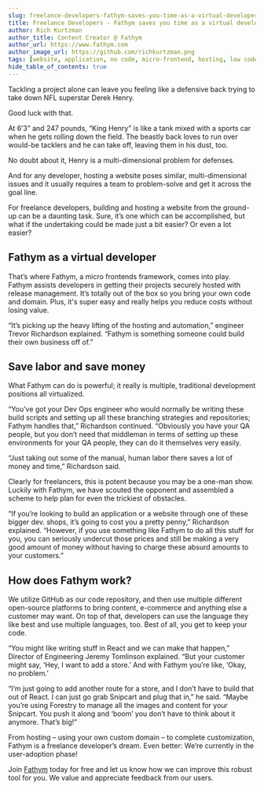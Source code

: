 ```yaml
---
slug: freelance-developers-fathym-saves-you-time-as-a-virtual-developer
title: Freelance Developers - Fathym saves you time as a virtual developer
author: Rich Kurtzman
author_title: Content Creator @ Fathym
author_url: https://www.fathym.com
author_image_url: https://github.com/richkurtzman.png
tags: [website, application, no code, micro-frontend, hosting, low code]
hide_table_of_contents: true
---
```


Tackling a project alone can leave you feeling like a defensive back trying to take down NFL superstar Derek Henry.  

Good luck with that.  

At 6’3” and 247 pounds, “King Henry” is like a tank mixed with a sports car when he gets rolling down the field. The beastly back loves to run over would-be tacklers and he can take off, leaving them in his dust, too.  

No doubt about it, Henry is a multi-dimensional problem for defenses.  

And for any developer, hosting a website poses similar, multi-dimensional issues and it usually requires a team to problem-solve and get it across the goal line.  

For freelance developers, building and hosting a website from the ground-up can be a daunting task. Sure, it’s one which can be accomplished, but what if the undertaking could be made just a bit easier? Or even a lot easier?  

## Fathym as a virtual developer

That’s where Fathym, a micro frontends framework, comes into play. Fathym assists developers in getting their projects securely hosted with release management. It’s totally out of the box so you bring your own code and domain. Plus, it's super easy and really helps you reduce costs without losing value. 

“It’s picking up the heavy lifting of the hosting and automation,” engineer Trevor Richardson explained. “Fathym is something someone could build their own business off of.” 

## Save labor and save money

What Fathym can do is powerful; it really is multiple, traditional development positions all virtualized.  

“You’ve got your Dev Ops engineer who would normally be writing these build scripts and setting up all these branching strategies and repositories; Fathym handles that,” Richardson continued. “Obviously you have your QA people, but you don’t need that middleman in terms of setting up these environments for your QA people, they can do it themselves very easily.  

“Just taking out some of the manual, human labor there saves a lot of money and time,” Richardson said. 

Clearly for freelancers, this is potent because you may be a one-man show. Luckily with Fathym, we have scouted the opponent and assembled a scheme to help plan for even the trickiest of obstacles. 

“If you’re looking to build an application or a website through one of these bigger dev. shops, it’s going to cost you a pretty penny,” Richardson explained. “However, if you use something like Fathym to do all this stuff for you, you can seriously undercut those prices and still be making a very good amount of money without having to charge these absurd amounts to your customers.” 

## How does Fathym work?  

We utilize GitHub as our code repository, and then use multiple different open-source platforms to bring content, e-commerce and anything else a customer may want. On top of that, developers can use the language they like best and use multiple languages, too. Best of all, you get to keep your code.  

“You might like writing stuff in React and we can make that happen,” Director of Engineering Jeremy Tomlinson explained. “But your customer might say, ‘Hey, I want to add a store.’ And with Fathym you’re like, ‘Okay, no problem.’ 

“I’m just going to add another route for a store, and I don’t have to build that out of React. I can just go grab Snipcart and plug that in,” he said. “Maybe you’re using Forestry to manage all the images and content for your Snipcart. You push it along and ‘boom’ you don’t have to think about it anymore. That’s big!” 

From hosting – using your own custom domain – to complete customization, Fathym is a freelance developer’s dream. Even better: We’re currently in the user-adoption phase! 

Join [Fathym](https://auth.fathym.com/fathymcloudprd.onmicrosoft.com/oauth2/v2.0/authorize?p=b2c_1_sign_up_sign_in&client_id=98f014f1-2547-4bcc-a583-3edc8f1190f2&redirect_uri=https%3A%2F%2Fwww.lowcodeunit.com%2F.oauth%2FB2C_1_SIGN_UP_SIGN_IN&response_type=id_token&scope=openid%20profile&response_mode=form_post&nonce=637789907534834707.OWNhMWZkZGMtODQ2NC00YTg0LWFjZWQtYjlkNzg0YTIzMDhkYTcxMzVkZmYtN2E2Mi00ZDRlLWIxODQtZjMxMjBkNWI2OTEx&state=CfDJ8C5COa2dn0dMrEVjdLxcXm-FCakeBxrXIOHa_lF_u0ckh9rvLFuKJ30MWBprExUQA_N5HmWWWPdxqWlni-KFqpg_jVjPahrQdGw79U0sMBN8dTvgrlAMeT9--L-7VgMBsZfFPAho9dcKUN1jO6lAaxL13PM1_vGer-vJc6tcpigRpNr5jcHtitGIKjexLmQqkIslp3MFKCKAi-5IiVd3JbpibPm4gbmDQpYtgstmG9SSlpjvEqJk_2AIqtMHkiojK3kE4WSc5mcYS3FQ3hiRqVQRPlL3jI7U3bUsqGYtLuoJr_St6mGBbHvGmB6M0MCeFn_G5LDsRzyHZhBWf9a1qo6dktz_kEcsAahYPLWjAI_2&x-client-SKU=ID_NETSTANDARD2_0&x-client-ver=6.11.1.0) today for free and let us know how we can improve this robust tool for you. We value and appreciate feedback from our users.  